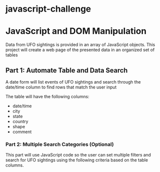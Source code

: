 # javascript-challenge

<strong><h1>JavaScript and DOM Manipulation</h1></strong>
<p> Data from UFO sightings is provided in an array of JavaScript objects. This project will create a web page of the presented data in an organized set of tables</p>

<strong><h2>Part 1: Automate Table and Data Search</h2></strong>
<p>A date form will list events of UFO sightings and search through the date/time column to find rows that match the user input</p>
<p>The table will have the following columns:</p>
<ul> 
<li>date/time</li>
<li>city</li>
<li>state</li>
<li>country</li>
<li>shape</li>
<li>comment</li>
</ul>

<strong><h3>Part 2: Multiple Search Categories (Optional)</h3></strong>
<p>This part will use JavaScript code so the user can set multiple filters and search for UFO sightings using the following criteria based on the table columns. </p>
